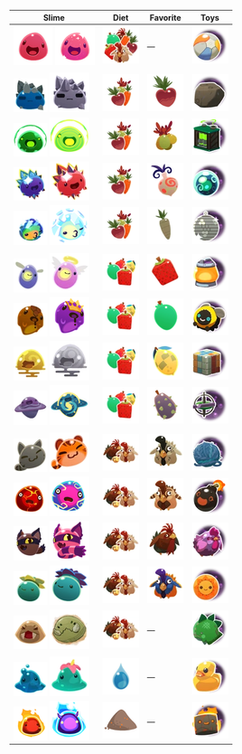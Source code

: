 | Slime | Diet | Favorite | Toys |
| --- | --- | --- | --- |
| ![](Images/Slime/Pink_Slime.webp) ![](Images/Slime/Pink_Slime_Secret_Style.webp) | ![All](Images/Food/All.webp) | — | ![Beach Ball](Images/Toys/Beach_Ball.webp) |
|  |  |  |  |
| ![](Images/Slime/Rock_Slime.webp) ![](Images/Slime/Rock_Slime_Secret_Style.webp) | ![](Images/Food/Veggie.webp) | ![](Images/Favorites/Heart_Beet.webp) | ![](Images/Toys/Big_Rock.webp) |
| ![](Images/Slime/Rad_Slime.webp) ![](Images/Slime/Rad_Slime_Secret_Style.webp) | ![](Images/Food/Veggie.webp) | ![](Images/Favorites/Oca_Oca.webp) | ![](Images/Toys/Power_Cell.webp) |
| ![](Images/Slime/Crystal_Slime.webp) ![](Images/Slime/Crystal_Slime_Secret_Style.webp) | ![](Images/Food/Veggie.webp) | ![](Images/Favorites/Odd_Onion.webp) | ![](Images/Toys/Crystal_Ball.webp) |
| ![](Images/Slime/Mosaic_Slime.webp) ![](Images/Slime/Mosaic_Slime_Secret_Style.webp) | ![](Images/Food/Veggie.webp) | ![](Images/Favorites/Silver_Parsnip.webp) | ![](Images/Toys/Disco_Ball.webp) |
|  |  |  |  |
| ![](Images/Slime/Phosphor_Slime.webp) ![](Images/Slime/Phosphor_Slime_Secret_Style.webp) | ![](Images/Food/Fruit.webp) | ![](Images/Favorites/Cuberry.webp) | ![](Images/Toys/Night_Light.webp) |
| ![](Images/Slime/Honey_Slime.webp) ![](Images/Slime/Honey_Slime_Secret_Style.webp) | ![](Images/Food/Fruit.webp) | ![](Images/Favorites/Mint_Mango.webp) | ![](Images/Toys/Buzzy_Bee.webp) |
| ![](Images/Slime/Quantum_Slime.webp) ![](Images/Slime/Quantum_Slime_Secret_Style.webp) | ![](Images/Food/Fruit.webp) | ![](Images/Favorites/Phase_Lemon.webp) | ![](Images/Toys/Puzzle_Cube.webp) |
| ![](Images/Slime/Dervish_Slime.webp) ![](Images/Slime/Dervish_Slime_Secret_Style.webp) | ![](Images/Food/Fruit.webp) | ![](Images/Favorites/Prickle_Pear.webp) | ![](Images/Toys/Gyro_Top.webp) |
|  |  |  |  |
| ![](Images/Slime/Tabby_Slime.webp) ![](Images/Slime/Tabby_Slime_Secret_Style.webp) | ![](Images/Food/Meat.webp) | ![](Images/Favorites/Stony_Hen.webp) | ![](Images/Toys/Yarn_Ball.webp) |
| ![](Images/Slime/Boom_Slime.webp) ![](Images/Slime/Boom_Slime_Secret_Style.webp) | ![](Images/Food/Meat.webp) | ![](Images/Favorites/Briar_Hen.webp) | ![](Images/Toys/Bomb_Ball.webp) |
| ![](Images/Slime/Hunter_Slime.webp) ![](Images/Slime/Hunter_Slime_Secret_Style.webp) | ![](Images/Food/Meat.webp) | ![](Images/Favorites/Roostro.webp) | ![](Images/Toys/Stuffed_Chicken.webp) |
| ![](Images/Slime/Tangle_Slime.webp) ![](Images/Slime/Tangle_Slime_Secret_Style.webp) | ![](Images/Food/Meat.webp) | ![](Images/Favorites/Painted_Hen.webp) | ![](Images/Toys/Sol_Mate.webp) |
| ![](Images/Slime/Saber_Slime.webp) ![](Images/Slime/Saber_Slime_Secret_Style.webp) | ![](Images/Food/Meat.webp) | — | ![](Images/Toys/Stego_Buddy.webp) |
|  |  |  |  |
| ![](Images/Slime/Puddle_Slime.webp) ![](Images/Slime/Puddle_Slime_Secret_Style.webp) | ![](Images/Food/Water.webp) | — | ![](Images/Toys/Rubber_Ducky.webp) |
| ![](Images/Slime/Fire_Slime.webp) ![](Images/Slime/Fire_Slime_Secret_Style.webp) | ![](Images/Food/Ash.webp) | — | ![](Images/Toys/Charcoal_Brick.webp) |




